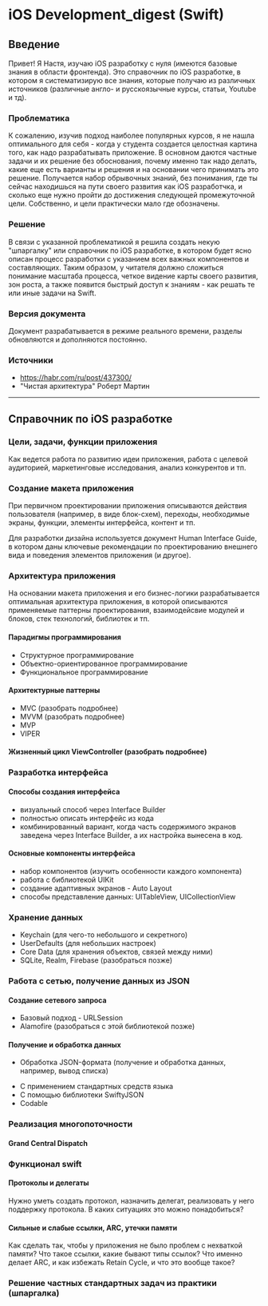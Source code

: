 # iOS Development_digest (Swift)


## Введение

Привет! Я Настя, изучаю iOS разработку с нуля (имеются базовые знания в области фронтенда). 
Это справочник по iOS разработке, в котором я систематизирую все знания, которые получаю из различных источников (различные англо- и русскоязычные курсы, статьи, Youtube и тд). 

### Проблематика
К сожалению, изучив подход наиболее популярных курсов, я не нашла оптимального для себя - когда у студента создается целостная картина того, как надо разрабатывать приложение. В основном даются частные задачи и их решение без обоснования, почему именно так надо делать, какие еще есть варианты и решения и на основании чего принимать это решение. Получается набор обрывочных знаний, без понимания, где ты сейчас находишься на пути своего развития как iOS разработчка, и сколько еще нужно пройти до достижения следующей промежуточной цели. Собственно, и цели практически мало где обозначены. 

### Решение
В связи с указанной проблематикой я решила создать некую "шпаргалку" или справочник по iOS разработке, в котором будет ясно описан процесс разработки с указанием всех важных компонентов и составляющих. Таким образом, у читателя должно сложиться понимание масштаба процесса, четкое видение карты своего развития, зон роста, а также появится быстрый доступ к знаниям  - как решать те или иные задачи на Swift. 

### Версия документа
Документ разрабатывается в режиме реального времени, разделы обновляются и дополняются постоянно. 

### Источники
+ https://habr.com/ru/post/437300/
+ "Чистая архитектура" Роберт Мартин
***

## Справочник по iOS разработке

### Цели, задачи, функции приложения
Как ведется работа по развитию идеи приложения, работа с целевой аудиторией, маркетинговые исследования, анализ конкурентов и тп. 
### Создание макета приложения
При первичном проектировании приложения описываются действия пользователя (например, в виде блок-схем), переходы, необходимые экраны, функции, элементы интерфейса, контент и тп.

Для разработки дизайна используется документ Human Interface Guide, в котором даны ключевые рекомендации по проектированию внешнего вида и поведения элементов приложения (и другое).

### Архитектура приложения

На основании макета приложения и его бизнес-логики разрабатывается оптимальная архитектура приложения, в которой описываются применяемые паттерны проектирования, взаимодейсвие модулей и блоков, стек технологий, библиотек и тп.

#### Парадигмы программирования
+ Структурное программирование
+ Объектно-ориентированное программирование
+ Функциональное программирование

#### Архитектурные паттерны
+ MVC (разобрать подробнее)
+ MVVM (разобрать подробнее)
+ MVP
+ VIPER 

#### Жизненный цикл ViewController  (разобрать подробнее)

### Разработка интерфейса
#### Способы создания интерфейса
+ визуальный способ через Interface Builder
+ полностью описать интерфейс из кода
+ комбинированный вариант, когда часть содержимого экранов заведена через Interface Builder, а их настройка вынесена в код.

#### Основные компоненты интерфейса
+ набор компонентов (изучить особенности каждого компонента)
+ работа с библиотекой UIKit
+ создание адаптивных экранов  - Auto Layout
+ способы представление данных: UITableView, UICollectionView

### Хранение данных
+ Keychain (для чего-то небольшого и секретного)
+ UserDefaults (для небольших настроек)
+ Core Data (для хранения объектов, связей между ними)
+ SQLite, Realm, Firebase (разобраться позже)

### Работа с сетью, получение данных из JSON
#### Создание сетевого запроса
+ Базовый подход - URLSession
+ Alamofire (разобраться с этой библиотекой позже)

#### Получение и обработка данных
+ Обработка JSON-формата (получение и обработка данных, например, вывод списка)
- С применением стандартных средств языка
- С помощью библиотеки SwiftyJSON
- Codable

### Реализация многопоточности
#### Grand Central Dispatch

### Функционал swift

#### Протоколы и делегаты 
Нужно уметь создать протокол, назначить делегат, реализовать у него поддержку протокола. В каких ситуациях это можно понадобиться?

#### Сильные и слабые ссылки, ARC, утечки памяти
Как сделать так, чтобы у приложения не было проблем с нехваткой памяти?
Что такое ссылки, какие бывают типы ссылок? Что именно делает ARC, и как избежать Retain Cycle, и что это вообще такое?

### Решение частных стандартных задач из практики (шпаргалка)
